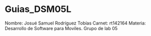 # Guias_DSM05L
Nombre: Josué Samuel Rodríguez Tobías
Carnet: rt142164
Materia: Desarrollo de Software para Moviles.
Grupo de lab 05
